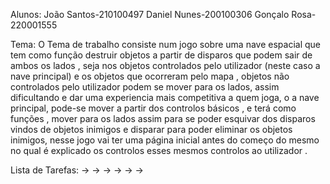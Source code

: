 Alunos:
João Santos-210100497
Daniel Nunes-200100306
Gonçalo Rosa-220001555


Tema:
O Tema de trabalho consiste num jogo sobre uma nave espacial que tem como
função destruir objetos a partir de disparos que podem sair de ambos os lados , seja
nos objetos controlados pelo utilizador (neste caso a nave principal) e os objetos
que ocorreram pelo mapa , objetos não controlados pelo utilizador podem se mover
para os lados, assim dificultando e dar uma experiencia mais competitiva a quem
joga, o a nave principal, pode-se mover a partir dos controlos básicos , e terá como
funções , mover para os lados assim para se poder esquivar dos disparos vindos de
objetos inimigos e disparar para poder eliminar os objetos inimigos, nesse jogo vai
ter uma página inicial antes do começo do mesmo no qual é explicado os controlos
esses mesmos controlos ao utilizador .

Lista de Tarefas:
->
->
->
->
->
->
